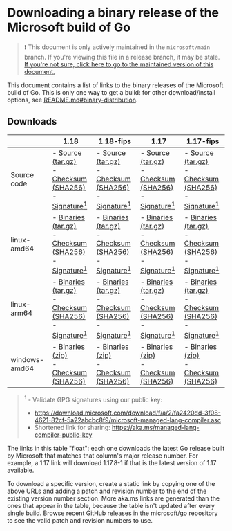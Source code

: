 # Downloading a binary release of the Microsoft build of Go

> ❗ This document is only actively maintained in the `microsoft/main` branch. If you're viewing this file in a release branch, it may be stale. [If you're not sure, click here to go to the maintained version of this document.](https://github.com/microsoft/go/blob/microsoft/main/eng/doc/Downloads.md)

This document contains a list of links to the binary releases of the Microsoft build of Go. This is only one way to get a build: for other download/install options, see [README.md#binary-distribution](/README.md#binary-distribution).

## Downloads

<!-- The following section is generated by 'eng/run.ps1 updatelinktable'. Do not edit by hand. -->
<!-- BEGIN TABLES -->

|   | 1.18 | 1.18-fips | 1.17 | 1.17-fips |
| --- | --- | --- | --- | --- |
| Source code | - [Source (tar.gz)](https://aka.ms/golang/release/latest/go1.18.src.tar.gz)<br/>- [Checksum (SHA256)](https://aka.ms/golang/release/latest/go1.18.src.tar.gz.sha256)<br/>- [Signature<sup>1</sup>](https://aka.ms/golang/release/latest/go1.18.src.tar.gz.sig)<br/> |- [Source (tar.gz)](https://aka.ms/golang/release/latest/go1.18-fips.src.tar.gz)<br/>- [Checksum (SHA256)](https://aka.ms/golang/release/latest/go1.18-fips.src.tar.gz.sha256)<br/>- [Signature<sup>1</sup>](https://aka.ms/golang/release/latest/go1.18-fips.src.tar.gz.sig)<br/> | - [Source (tar.gz)](https://aka.ms/golang/release/latest/go1.17.src.tar.gz)<br/>- [Checksum (SHA256)](https://aka.ms/golang/release/latest/go1.17.src.tar.gz.sha256)<br/>- [Signature<sup>1</sup>](https://aka.ms/golang/release/latest/go1.17.src.tar.gz.sig)<br/> |- [Source (tar.gz)](https://aka.ms/golang/release/latest/go1.17-fips.src.tar.gz)<br/>- [Checksum (SHA256)](https://aka.ms/golang/release/latest/go1.17-fips.src.tar.gz.sha256)<br/>- [Signature<sup>1</sup>](https://aka.ms/golang/release/latest/go1.17-fips.src.tar.gz.sig)<br/> |
 linux-amd64 | - [Binaries (tar.gz)](https://aka.ms/golang/release/latest/go1.18.linux-amd64.tar.gz)<br/>- [Checksum (SHA256)](https://aka.ms/golang/release/latest/go1.18.linux-amd64.tar.gz.sha256)<br/>- [Signature<sup>1</sup>](https://aka.ms/golang/release/latest/go1.18.linux-amd64.tar.gz.sig)<br/> |- [Binaries (tar.gz)](https://aka.ms/golang/release/latest/go1.18-fips.linux-amd64.tar.gz)<br/>- [Checksum (SHA256)](https://aka.ms/golang/release/latest/go1.18-fips.linux-amd64.tar.gz.sha256)<br/>- [Signature<sup>1</sup>](https://aka.ms/golang/release/latest/go1.18-fips.linux-amd64.tar.gz.sig)<br/> | - [Binaries (tar.gz)](https://aka.ms/golang/release/latest/go1.17.linux-amd64.tar.gz)<br/>- [Checksum (SHA256)](https://aka.ms/golang/release/latest/go1.17.linux-amd64.tar.gz.sha256)<br/>- [Signature<sup>1</sup>](https://aka.ms/golang/release/latest/go1.17.linux-amd64.tar.gz.sig)<br/> |- [Binaries (tar.gz)](https://aka.ms/golang/release/latest/go1.17-fips.linux-amd64.tar.gz)<br/>- [Checksum (SHA256)](https://aka.ms/golang/release/latest/go1.17-fips.linux-amd64.tar.gz.sha256)<br/>- [Signature<sup>1</sup>](https://aka.ms/golang/release/latest/go1.17-fips.linux-amd64.tar.gz.sig)<br/> |
 linux-arm64 | - [Binaries (tar.gz)](https://aka.ms/golang/release/latest/go1.18.linux-arm64.tar.gz)<br/>- [Checksum (SHA256)](https://aka.ms/golang/release/latest/go1.18.linux-arm64.tar.gz.sha256)<br/>- [Signature<sup>1</sup>](https://aka.ms/golang/release/latest/go1.18.linux-arm64.tar.gz.sig)<br/> |- [Binaries (tar.gz)](https://aka.ms/golang/release/latest/go1.18-fips.linux-arm64.tar.gz)<br/>- [Checksum (SHA256)](https://aka.ms/golang/release/latest/go1.18-fips.linux-arm64.tar.gz.sha256)<br/>- [Signature<sup>1</sup>](https://aka.ms/golang/release/latest/go1.18-fips.linux-arm64.tar.gz.sig)<br/> | - [Binaries (tar.gz)](https://aka.ms/golang/release/latest/go1.17.linux-arm64.tar.gz)<br/>- [Checksum (SHA256)](https://aka.ms/golang/release/latest/go1.17.linux-arm64.tar.gz.sha256)<br/>- [Signature<sup>1</sup>](https://aka.ms/golang/release/latest/go1.17.linux-arm64.tar.gz.sig)<br/> |- [Binaries (tar.gz)](https://aka.ms/golang/release/latest/go1.17-fips.linux-arm64.tar.gz)<br/>- [Checksum (SHA256)](https://aka.ms/golang/release/latest/go1.17-fips.linux-arm64.tar.gz.sha256)<br/>- [Signature<sup>1</sup>](https://aka.ms/golang/release/latest/go1.17-fips.linux-arm64.tar.gz.sig)<br/> |
 windows-amd64 | - [Binaries (zip)](https://aka.ms/golang/release/latest/go1.18.windows-amd64.zip)<br/>- [Checksum (SHA256)](https://aka.ms/golang/release/latest/go1.18.windows-amd64.zip.sha256)<br/> |- [Binaries (zip)](https://aka.ms/golang/release/latest/go1.18-fips.windows-amd64.zip)<br/>- [Checksum (SHA256)](https://aka.ms/golang/release/latest/go1.18-fips.windows-amd64.zip.sha256)<br/> | - [Binaries (zip)](https://aka.ms/golang/release/latest/go1.17.windows-amd64.zip)<br/>- [Checksum (SHA256)](https://aka.ms/golang/release/latest/go1.17.windows-amd64.zip.sha256)<br/> |- [Binaries (zip)](https://aka.ms/golang/release/latest/go1.17-fips.windows-amd64.zip)<br/>- [Checksum (SHA256)](https://aka.ms/golang/release/latest/go1.17-fips.windows-amd64.zip.sha256)<br/> |


<!-- END TABLES -->

> <sup>1</sup> - Validate GPG signatures using our public key:
> * https://download.microsoft.com/download/f/a/2/fa2420dd-3f08-4621-82cf-5a22abcbc8f9/microsoft-managed-lang-compiler.asc
> * Shortened link for sharing: https://aka.ms/managed-lang-compiler-public-key


The links in this table "float": each one downloads the latest Go release built by Microsoft that matches that column's major release number. For example, a 1.17 link will download 1.17.8-1 if that is the latest version of 1.17 available.

To download a specific version, create a static link by copying one of the above URLs and adding a patch and revision number to the end of the existing version number section. More aka.ms links are generated than the ones that appear in the table, because the table isn't updated after every single build. Browse recent GitHub releases in the microsoft/go repository to see the valid patch and revision numbers to use.